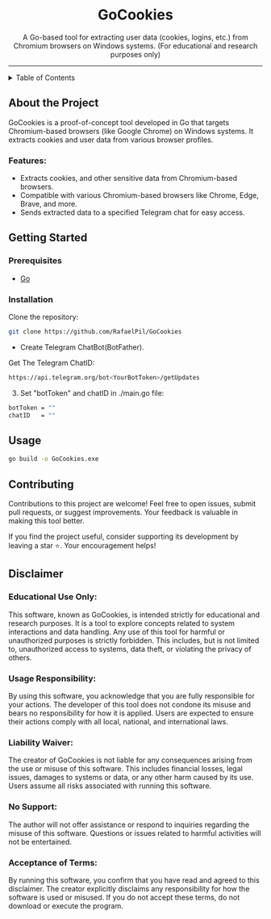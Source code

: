 <h1 align="center">GoCookies</h1>

<p align="center">A Go-based tool for extracting user data (cookies, logins, etc.) from Chromium browsers on Windows systems. (For educational and research purposes only)</p>

---

<details>
  <summary>Table of Contents</summary>
  <ol>
    <li><a href="#about-the-project">About The Project</a></li>
    <li><a href="#getting-started">Getting Started</a></li>
    <li><a href="#usage">Usage</a></li>
    <li><a href="#contributing">Contributing</a></li>
    <li><a href="https://github.com/RafaelPil/GoCookies/blob/main/LICENSE">License</a></li>
    <li><a href="#disclaimer">Disclaimer</a></li>
  </ol>
</details>

## About the Project

GoCookies is a proof-of-concept tool developed in Go that targets Chromium-based browsers (like Google Chrome) on Windows systems. It extracts cookies and user data from various browser profiles.

### Features:
- Extracts cookies, and other sensitive data from Chromium-based browsers.
- Compatible with various Chromium-based browsers like Chrome, Edge, Brave, and more.
- Sends extracted data to a specified Telegram chat for easy access.

## Getting Started

### Prerequisites

* [Go](https://go.dev/dl/)

### Installation

Clone the repository:

```bash
git clone https://github.com/RafaelPil/GoCookies
```

- Create Telegram ChatBot(BotFather).

Get The Telegram ChatID:
```bash
https://api.telegram.org/bot<YourBotToken>/getUpdates
```

3. Set "botToken" and chatID in ./main.go file:

```bash
botToken = ""
chatID   = ""
```

## Usage

```bash
go build -o GoCookies.exe
```

## Contributing
Contributions to this project are welcome! Feel free to open issues, submit pull requests, or suggest improvements. Your feedback is valuable in making this tool better.

If you find the project useful, consider supporting its development by leaving a star ⭐. Your encouragement helps!

<a href='https://miro.medium.com/v2/resize:fit:1200/1*HdRAxEVwO_27UL1e6QhUeA.png' width=800></a>

## Disclaimer

### Educational Use Only:

This software, known as GoCookies, is intended strictly for educational and research purposes. It is a tool to explore concepts related to system interactions and data handling. Any use of this tool for harmful or unauthorized purposes is strictly forbidden. This includes, but is not limited to, unauthorized access to systems, data theft, or violating the privacy of others.

### Usage Responsibility:

By using this software, you acknowledge that you are fully responsible for your actions. The developer of this tool does not condone its misuse and bears no responsibility for how it is applied. Users are expected to ensure their actions comply with all local, national, and international laws.

### Liability Waiver:

The creator of GoCookies is not liable for any consequences arising from the use or misuse of this software. This includes financial losses, legal issues, damages to systems or data, or any other harm caused by its use. Users assume all risks associated with running this software.

### No Support:

The author will not offer assistance or respond to inquiries regarding the misuse of this software. Questions or issues related to harmful activities will not be entertained.

### Acceptance of Terms:

By running this software, you confirm that you have read and agreed to this disclaimer. The creator explicitly disclaims any responsibility for how the software is used or misused. If you do not accept these terms, do not download or execute the program.

